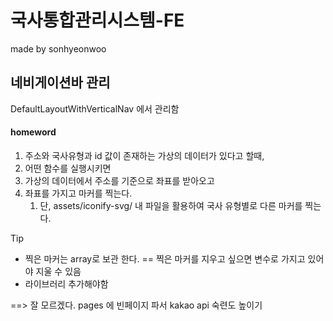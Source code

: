 # 국사통합관리시스템-FE

made by sonhyeonwoo

## 네비게이션바 관리

DefaultLayoutWithVerticalNav 에서 관리함

#### homeword

1. 주소와 국사유형과 id 값이 존재하는 가상의 데이터가 있다고 할때,
2. 어떤 함수를 실행시키면
3. 가상의 데이터에서 주소를 기준으로 좌표를 받아오고
4. 좌표를 가지고 마커를 찍는다.
   1. 단, assets/iconify-svg/ 내 파일을 활용하여 국사 유형별로 다른 마커를 찍는다.

Tip

- 찍은 마커는 array로 보관 한다. == 찍은 마커를 지우고 싶으면 변수로 가지고 있어야 지울 수 있음
- 라이브러리 추가해야함

==> 잘 모르겠다.
pages 에 빈페이지 파서 kakao api 숙련도 높이기
